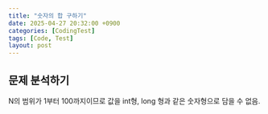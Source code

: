 ```yaml
---
title: "숫자의 합 구하기"
date: 2025-04-27 20:32:00 +0900
categories: [CodingTest]
tags: [Code, Test]
layout: post
---
```


## 문제 분석하기
N의 범위가 1부터 100까지이므로 값을 int형, long 형과 같은 숫자형으로 담을 수 없음.